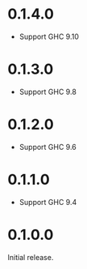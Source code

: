 # 0.1.4.0

 * Support GHC 9.10

# 0.1.3.0

 * Support GHC 9.8

# 0.1.2.0

 * Support GHC 9.6

# 0.1.1.0

 * Support GHC 9.4

# 0.1.0.0

Initial release.
